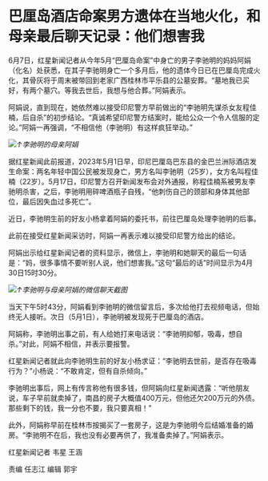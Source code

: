 

# 巴厘岛酒店命案男方遗体在当地火化，和母亲最后聊天记录：他们想害我

6月7日，红星新闻记者从今年5月“巴厘岛命案”中身亡的男子李驰明的妈妈阿娟（化名）处获悉，在其子李驰明身亡一个多月后，他的遗体今日已在巴厘岛完成火化，其骨灰将于周末被带回到老家广西桂林市平乐县的公墓安葬。“墓地我已买好，有两个墓穴。等我去世后，我想与他合葬。”阿娟表示。

阿娟说，直到现在，她依然难以接受印尼警方早前做出的“李驰明先谋杀女友程佳楠，后自杀”的初步结论。“真诚希望印尼警方结案时，能给公众一个令人信服的定论。”阿娟一再强调，“不相信他（李驰明）有这样疯狂举动。”

![](https://inews.gtimg.com/om_bt/Oq-zNa_0pMw_lD70RVLvXrCTR4DeCJ0Oqwz6jdh71Ch4sAA/1000)_↑李驰明的母亲阿娟_

据红星新闻此前报道，2023年5月1日早，印尼巴厘岛巴东县的金巴兰洲际酒店发生命案：两名年轻中国公民被发现身亡，男方名叫李驰明（25岁），女方名叫程佳楠（22岁）。5月17日，印尼警方召开新闻发布会对外通报，称程佳楠系被男友李驰明杀害，之后，李驰明用碎啤酒瓶子自残，“他刺伤自己的颈部和身体其他部位，最后因失血过多死亡”。

近日，李驰明生前的好友小杨拿着阿娟的委托书，前往巴厘岛处理李驰明的后事。

此前在接受红星新闻采访时，阿娟一再表示难以接受印尼警方给出的结论。

阿娟出示给红星新闻记者的资料显示，微信上，李驰明和她聊天的最后一句话是：“妈，很多事情不要听别人说，他们想害我。”这句“最后的话”时间显示为4月30日15时30分。

![](https://inews.gtimg.com/om_bt/OJ548FCUBEA4oMK2Xs1OX_5g6lvYxRBr5h_NXf3ACLN9sAA/1000)_↑李驰明与母亲阿娟的微信聊天截图_

当天下午5时43分，阿娟看到李驰明的微信留言后，多次给他打去视频电话，但始终无人接听。次日（5月1日），李驰明被发现死于巴厘岛的酒店。

阿娟称，李驰明出事之前，有人给她打来电话说：“李驰明抑郁，吸毒，想自杀。”对此，阿娟不相信，并表示要报警。

红星新闻记者就此向李驰明生前的好友小杨求证：“李驰明去世前，是否存在吸毒行为？”小杨说：“不敢肯定，但有自杀倾向。”

李驰明出事后，网上有传言称他有很多钱，但阿娟向红星新闻透露：“听他朋友说，车子早前就卖掉了，南昌的房子大概值400万元，但他还欠200万元的外债。那些剩下的钱，我一分也不要，我只要真相！”

此外，阿娟称早前在桂林市按揭买了一套房子，这是为李驰明今后结婚准备的婚房。“李驰明不在后，我也没有必要再供了，我准备卖掉了。”阿娟表示。

红星新闻记者 韦星 王涵

责编 任志江 编辑 郭宇

